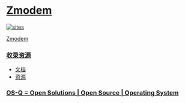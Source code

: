 ﻿# [Zmodem](https://github.com/OS-Q/D15)

[![sites](http://182.61.61.133/link/resources/OSQ.png)](http://www.OS-Q.com)

[Zmodem](https://github.com/OS-Q/D15)

### [收录资源](https://github.com/OS-Q/D15)

* [文档](docs/)
* [资源](src/)

### [OS-Q = Open Solutions | Open Source |  Operating System ](http://www.OS-Q.com)
